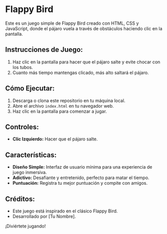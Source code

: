 # Flappy Bird

Este es un juego simple de Flappy Bird creado con HTML, CSS y JavaScript, donde el pájaro vuela a través de obstáculos haciendo clic en la pantalla.

## Instrucciones de Juego:

1. Haz clic en la pantalla para hacer que el pájaro salte y evite chocar con los tubos.
2. Cuanto más tiempo mantengas clicado, más alto saltará el pájaro.

## Cómo Ejecutar:

1. Descarga o clona este repositorio en tu máquina local.
2. Abre el archivo `index.html` en tu navegador web.
3. Haz clic en la pantalla para comenzar a jugar.

## Controles:

- **Clic Izquierdo:** Hacer que el pájaro salte.

## Características:

- **Diseño Simple:** Interfaz de usuario mínima para una experiencia de juego inmersiva.
- **Adictivo:** Desafiante y entretenido, perfecto para matar el tiempo.
- **Puntuación:** Registra tu mejor puntuación y compite con amigos.

## Créditos:

- Este juego está inspirado en el clásico Flappy Bird.
- Desarrollado por [Tu Nombre].

¡Diviértete jugando!
